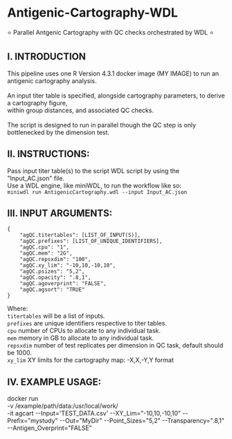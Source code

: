 # Antigenic-Cartography-WDL
:star: Parallel Antgenic Cartography with QC checks orchestrated by WDL :star:
## I. INTRODUCTION
This pipeline uses one R Version 4.3.1 docker image (MY IMAGE) to run an antigenic cartography analysis.</br>
</br>
An input titer table is specified, alongside cartography parameters, to derive a cartography figure,</br>
within group distances, and associated QC checks.</br>
</br>
The script is designed to run in parallel though the QC step is only bottlenecked by the dimension test.</br>

## II. INSTRUCTIONS:
Pass input titer table(s) to the script WDL script by using the "Input_AC.json" file.</br>
Use a WDL engine, like miniWDL, to run the workflow like so:</br>
`miniwdl run AntigenicCartography.wdl --input Input_AC.json`

## III. INPUT ARGUMENTS:
```
{
    "agQC.titertables": [LIST_OF_INPUT(S)],
    "agQC.prefixes": [LIST_OF_UNIQUE_IDENTIFIERS],
    "agQC.cpu": "1",
    "agQC.mem": "2G",
    "agQC.repsxdim": "100",
    "agQC.xy_lim": "-10,10,-10,10",
    "agQC.psizes": "5,2",
    "agQC.opacity": ".8,1",
    "agQC.agoverprint": "FALSE",
    "agQC.agsort": "TRUE"
}
```
Where:</br>
`titertables` will be a list of inputs. </br>
`prefixes` are unique identifiers respective to titer tables. </br>
`cpu` number of CPUs to allocate to any individual task. </br>
`mem` memory in GB to allocate to any individual task. </br>
`repsxdim` number of test replicates per dimension in QC task, default should be 1000. </br>
`xy_lim` XY limits for the cartography map: -X,X,-Y,Y format

## IV. EXAMPLE USAGE:
docker run \
    -v /example/path/data:/usr/local/work/ \
    -it agcart --Input='TEST_DATA.csv' --XY_Lim="-10,10,-10,10" --Prefix="mystudy" --Out="MyDir" --Point_Sizes="5,2" --Transparency=".8,1" --Antigen_Overprint="FALSE"
